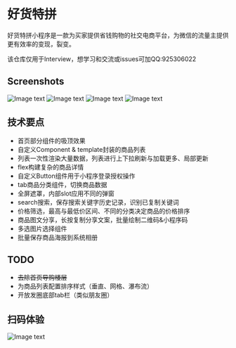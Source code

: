 # 好货特拼
好货特拼小程序是一款为买家提供省钱购物的社交电商平台，为微信的流量主提供更有效率的变现，裂变。

该仓库仅用于Interview，想学习和交流或issues可加QQ:925306022

## Screenshots

![Image text](/screenshots/1.png)
![Image text](/screenshots/3.png)
![Image text](/screenshots/4.png)
![Image text](/screenshots/5.png)

## 技术要点

- 首页部分组件的吸顶效果
- 自定义Component & template封装的商品列表
- 列表一次性渲染大量数据，列表进行上下拉刷新与加载更多、局部更新
- flex构建复杂的商品详情
- 自定义Button组件用于小程序登录授权操作 
- tab商品分类组件，切换商品数据
- 全屏遮罩，内部slot应用不同的弹窗
- search搜索，保存搜索关键字历史记录，识别已复制关键词
- 价格筛选，最高与最低价区间、不同的分类决定商品的价格排序
- 商品图文分享，长按复制分享文案，批量绘制二维码&小程序码
- 多选图片选择组件
- 批量保存商品海报到系统相册

## TODO

- ~~去除首页导购楼层~~
- 为商品列表配置排序样式（垂直、网格、瀑布流）
- 开放发圈底部tab栏（类似朋友圈）

## 扫码体验
![Image text](/poster/poster.png)
